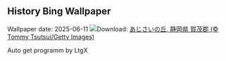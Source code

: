 ## History Bing Wallpaper
Wallpaper date: 2025-06-11
![](https://www.bing.com/th?id=OHR.Hydrangea2025_JA-JP6293958044_UHD.jpg&w=1000)Download: [あじさいの丘, 静岡県 賀茂郡 (© Tommy Tsutsui/Getty Images)](https://www.bing.com/th?id=OHR.Hydrangea2025_JA-JP6293958044_UHD.jpg)

Auto get programm by LtgX
